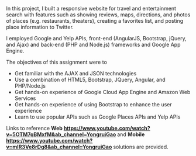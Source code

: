 In this project, I built a responsive website for travel and entertainment search with features such as showing reviews, maps, directions, and photos of places (e.g. restaurants, theaters), creating a favorites list, and posting place information to Twitter.

I employed Google and Yelp APIs, front-end (AngularJS, Bootstrap, jQuery, and Ajax) and back-end (PHP and Node.js) frameworks and Google App Engine.

The objectives of this assignment were to
<ul>
<li>Get familiar with the AJAX and JSON technologies
<li>Use a combination of HTML5, Bootstrap, JQuery, Angular, and PHP/Node.js </li>
<li>Get hands-on experience of Google Cloud App Engine and Amazon Web Services </li>
<li>Get hands-on experience of using Bootstrap to enhance the user experience </li>
<li>Learn to use popular APIs such as Google Places APIs and Yelp APIs </li>
</ul>


Links to reference <b>Web https://www.youtube.com/watch?v=5OTM7qBMxfM&ab_channel=YongruiGao </a></b> and <b>Mobile <a>https://www.youtube.com/watch?v=mlR3Ve8rDg8&ab_channel=YongruiGao</a> </b> solutions are provided.
